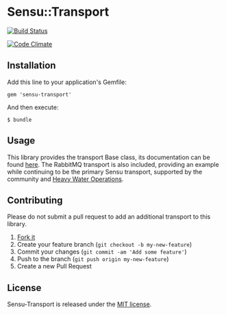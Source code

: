 # Sensu::Transport

[![Build Status](https://travis-ci.org/sensu/sensu-transport.svg?branch=master)](https://travis-ci.org/sensu/sensu-transport)

[![Code Climate](https://codeclimate.com/github/sensu/sensu-transport.png)](https://codeclimate.com/github/sensu/sensu-transport)

## Installation

Add this line to your application's Gemfile:

    gem 'sensu-transport'

And then execute:

    $ bundle

## Usage

This library provides the transport Base class, its documentation can be found
[here](http://rubydoc.info/github/sensu/sensu-transport/Sensu/Transport/Base).
The RabbitMQ transport is also included, providing an example while
continuing to be the primary Sensu transport, supported by the
community and [Heavy Water Operations](http://hw-ops.com).

## Contributing

Please do not submit a pull request to add an additional transport to
this library.

1. [Fork it](https://github.com/sensu/sensu-transport/fork)
2. Create your feature branch (`git checkout -b my-new-feature`)
3. Commit your changes (`git commit -am 'Add some feature'`)
4. Push to the branch (`git push origin my-new-feature`)
5. Create a new Pull Request

## License

Sensu-Transport is released under the [MIT license](https://raw.github.com/sensu/sensu-transport/master/LICENSE.txt).
